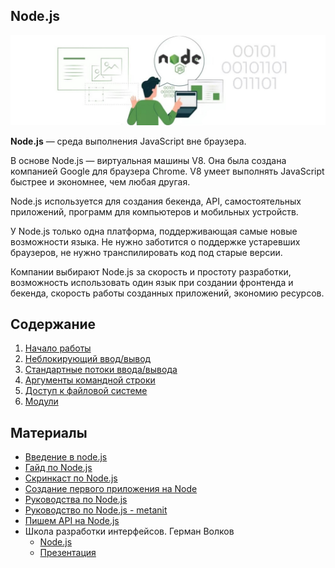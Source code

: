 ## Node.js
![](node/images/node-logo.jpg)

**Node.js** — среда выполнения JavaScript вне браузера.

В основе Node.js — виртуальная машины V8. Она была создана компанией Google для браузера Chrome. V8 умеет выполнять JavaScript быстрее и экономнее, чем любая другая.

Node.js используется для создания бекенда, API, самостоятельных приложений, программ для компьютеров и мобильных устройств.  

У Node.js только одна платформа, поддерживающая самые новые возможности языка. Не нужно заботится о поддержке устаревших браузеров, не нужно транспилировать код под старые версии.

Компании выбирают Node.js за скорость и простоту разработки, возможность использовать один язык при создании фронтенда и бекенда, скорость работы созданных приложений, экономию ресурсов.

## Содержание
1. [Начало работы](node/node-introduction.md)
2. [Неблокирующий ввод/вывод](node/node-io.md)
3. [Стандартные потоки ввода/вывода](node/node-stdio.md)
4. [Аргументы командной строки](node/node-argv.md)
5. [Доступ к файловой системе](node/node-fs-access.md)
6. [Модули](node/node-module.md)



## Материалы
- [Введение в node.js](http://imnotgenius.com/vvedeniya-v-node-js/)
- [Гайд по Node.js](https://nodejsdev.ru/guide/)
- [Скринкаст по Node.js](https://learn.javascript.ru/screencast/nodejs)
- [Создание первого приложения на Node](https://webref.ru/dev/first-node-app)
- [Руководства по Node.js](https://nodeguide.ru/doc/)
- [Руководство по Node.js - metanit](https://metanit.com/web/nodejs/)
- [Пишем API на Node.js](https://loftblog.ru/material/1-ustanavlivaem-node-pravilno/)
- Школа разработки интерфейсов. Герман Волков
  - [Node.js](https://youtu.be/qZ5xzkEdkhg)
  - [Презентация](https://drive.google.com/file/d/1P3mRxOQISJHEatmAEv5X_f1Qk8OEr9rZ/view)